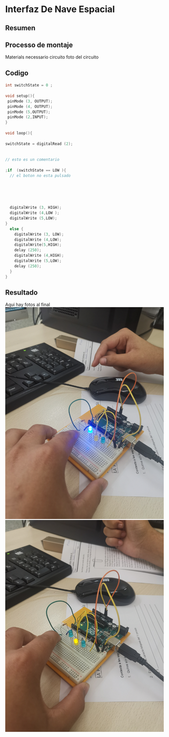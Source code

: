 # Interfaz De Nave Espacial


## Resumen





## Processo de montaje
Materials necessario 
circuito
foto del circuito


## Codigo


``` C++
int switchState = 0 ;

void setup(){
 pinMode (3, OUTPUT);
 pinMode (4, OUTPUT);
 pinMode (5,OUTPUT);
 pinMode (2,INPUT);
}

void loop(){
 
switchState = digitalRead (2);


// esto es un comentario  

;if  (switchState == LOW ){
  // el boton no esta pulsado 





  digitalWrite (3, HIGH);
  digitalWrite (4,LOW );
  digitalWrite (5,LOW);
}
  else {
    digitalWrite (3, LOW);
    digitalWrite (4,LOW);
    digitalWrite(5,HIGH);
    delay (250);
    digitalWrite (4,HIGH);
    digitalWrite (5,LOW);
    delay (250);
  }
}
```



## Resultado
Aqui hay fotos al final
![](https://raw.githubusercontent.com/Hanzla55/Arduino/main/Interfaz%20DE%20nave.jpg)
![](https://raw.githubusercontent.com/Hanzla55/Arduino/main/interfaz%20de%20nave.jpg)










